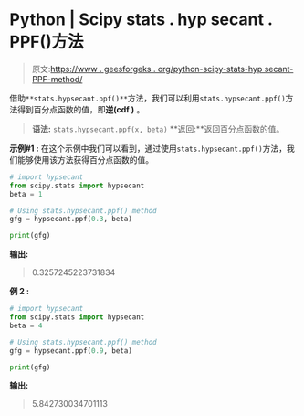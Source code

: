 # Python | Scipy stats . hyp secant . PPF()方法

> 原文:[https://www . geesforgeks . org/python-scipy-stats-hyp secant-PPF-method/](https://www.geeksforgeeks.org/python-scipy-stats-hypsecant-ppf-method/)

借助`**stats.hypsecant.ppf()**`方法，我们可以利用`stats.hypsecant.ppf()`方法得到百分点函数的值，即**逆(cdf )** 。

> **语法:** `stats.hypsecant.ppf(x, beta)`
> **返回:**返回百分点函数的值。

**示例#1 :**
在这个示例中我们可以看到，通过使用`stats.hypsecant.ppf()`方法，我们能够使用该方法获得百分点函数的值。

```py
# import hypsecant
from scipy.stats import hypsecant
beta = 1

# Using stats.hypsecant.ppf() method
gfg = hypsecant.ppf(0.3, beta)

print(gfg)
```

**输出:**

> 0.3257245223731834

**例 2 :**

```py
# import hypsecant
from scipy.stats import hypsecant
beta = 4

# Using stats.hypsecant.ppf() method
gfg = hypsecant.ppf(0.9, beta)

print(gfg)
```

**输出:**

> 5.842730034701113
